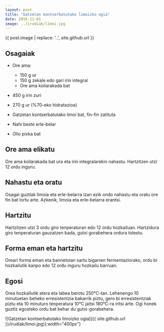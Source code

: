 ```yaml
---
layout: post
title: "Gatzetan kontserbatutako limoizko ogia"
date: 2016-11-01
image: ../irudiak/limoi.jpg
---
```


{{ post.image | replace: '..', site.github.url }}

##  Osagaiak

* Ore ama:
  
  * 150 g ur
  * 150 g zekale edo gari irin integral
  * Ore ama koilarakada bat

* 450 g irin zuri

* 270 g ur (%70-eko hidratazioa)

* Gatzetan kontserbatutako limoi bat, fin-fin zatituta

* Nahi beste erle-belar

* Olio pixka bat

## Ore ama elikatu

Ore ama koilarakada bat ura eta irin integralarekin nahastu. Hartzitzen utzi 12 ordu inguru. 

## Nahastu eta oratu

Osagai guztiak limoia eta erle-belarra izan ezik ondo nahastu eta
oratu ore fin bat lortu arte. Azkenik, limoia eta erle-belarra erantsi.

## Hartzitu

Hartzitzen utzi 3 ordu giro tenperaturan edo 12 ordu
hozkailuan. Hartzidura giro tenperaturan gauzatzen bada, gutxi
gorabehera ordura tolestu.

## Forma eman eta hartzitu

Oreari forma eman eta bannetoian sartu bigarren fermentaziorako, ordu
bi hozkailutik kanpo edo 12 ordu inguru hozkailu barruan.

## Egosi

Orea hozkailutik atera eta labea berotu 250&deg;C-tan. Lehenengo 10
minutuetan beheko erresistentzia bakarrik piztu, gero bi
erresistentziak piztu eta 10 minuturo tenperatura 10&deg;C jaitsi
180&deg;C-ra iritsi arte. Ogi honek guztiz egosteko ordu bat behar du
gutxi-gorabehera.

![Gatzetan kontserbatutako limoizko ogia]({{ site.github.url }}/irudiak/limoi.jpg){:width="400px"}
